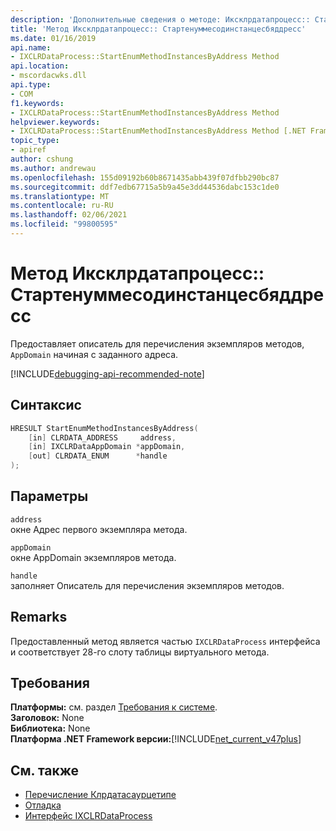 ```yaml
---
description: 'Дополнительные сведения о методе: Иксклрдатапроцесс:: Стартенуммесодинстанцесбяддресс'
title: 'Метод Иксклрдатапроцесс:: Стартенуммесодинстанцесбяддресс'
ms.date: 01/16/2019
api.name:
- IXCLRDataProcess::StartEnumMethodInstancesByAddress Method
api.location:
- mscordacwks.dll
api.type:
- COM
f1.keywords:
- IXCLRDataProcess::StartEnumMethodInstancesByAddress Method
helpviewer.keywords:
- IXCLRDataProcess::StartEnumMethodInstancesByAddress Method [.NET Framework debugging]
topic_type:
- apiref
author: cshung
ms.author: andrewau
ms.openlocfilehash: 155d09192b60b8671435abb439f07dfbb290bc87
ms.sourcegitcommit: ddf7edb67715a5b9a45e3dd44536dabc153c1de0
ms.translationtype: MT
ms.contentlocale: ru-RU
ms.lasthandoff: 02/06/2021
ms.locfileid: "99800595"
---
```

# <a name="ixclrdataprocessstartenummethodinstancesbyaddress-method"></a>Метод Иксклрдатапроцесс:: Стартенуммесодинстанцесбяддресс

Предоставляет описатель для перечисления экземпляров методов, `AppDomain` начиная с заданного адреса.

[!INCLUDE[debugging-api-recommended-note](../../../../includes/debugging-api-recommended-note.md)]

## <a name="syntax"></a>Синтаксис

```cpp
HRESULT StartEnumMethodInstancesByAddress(
    [in] CLRDATA_ADDRESS     address,
    [in] IXCLRDataAppDomain *appDomain,
    [out] CLRDATA_ENUM      *handle
);
```

## <a name="parameters"></a>Параметры

`address`\
окне Адрес первого экземпляра метода.

`appDomain`\
окне AppDomain экземпляров метода.

`handle`\
заполняет Описатель для перечисления экземпляров методов.

## <a name="remarks"></a>Remarks

Предоставленный метод является частью `IXCLRDataProcess` интерфейса и соответствует 28-го слоту таблицы виртуального метода.

## <a name="requirements"></a>Требования

**Платформы:** см. раздел [Требования к системе](../../get-started/system-requirements.md).  
**Заголовок:** None  
**Библиотека:** None  
**Платформа .NET Framework версии:**[!INCLUDE[net_current_v47plus](../../../../includes/net-current-v47plus.md)]  

## <a name="see-also"></a>См. также

- [Перечисление Клрдатасаурцетипе](clrdatasourcetype-enumeration.md)
- [Отладка](index.md)
- [Интерфейс IXCLRDataProcess](ixclrdataprocess-interface.md)
